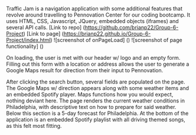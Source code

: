 Traffic Jam is a navigation application with some additional features that revolve around travelling to Pennovation Center for our coding bootcamp.
It uses HTML, CSS, Javascript, JQuery, embedded objects (iframes) and several API calls.
[Link to repo] (https://github.com/brianp22/Group-6-Project)
[Link to page] (https://brianp22.github.io/Group-6-Project/index.html)
![screenshot of onPageLoad] ()
![screenshot of page functionality] ()

On loading, the user is met with our header w/ logo and an empty form. Filling out this form with a location or address allows the user to generate a Google Maps result for direction from their input to Pennovation.

After clicking the search button, several fields are populated on the page. The Google Maps w/ direction appears along with some weather items and an embedded Spotify player.
Maps functions how you would expect, nothing deviant here.
The page renders the current weather conditions in Philadelphia, with descriptive text on how to prepare for said weather. Below this section is a 5-day forecast for Philadelphia.
At the bottom of the application is an embedded Spotify playlist with all driving themed songs, as this felt most fitting. 
